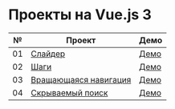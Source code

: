 # Проекты на Vue.js 3

| №  | Проект                                                                                                     | Демо                                                  |
| -- | ---------------------------------------------------------------------------------------------------------- | ----------------------------------------------------- |
| 01 | [Слайдер](https://github.com/inteltone/Vue.js-3-projects/tree/master/01-expanding-cards)                   | [Демо](https://inteltone.ru/vue/expanding-cards/)     |
| 02 | [Шаги](https://github.com/inteltone/Vue.js-3-projects/tree/master/02-progress-steps)                       | [Демо](https://inteltone.ru/vue/progress-steps/)      |
| 03 | [Вращающаяся навигация](https://github.com/inteltone/Vue.js-3-projects/tree/master/03-rotating-navigation) | [Демо](https://inteltone.ru/vue/rotating-navigation/) |
| 04 | [Скрываемый поиск](https://github.com/inteltone/Vue.js-3-projects/tree/master/04-hidden-search-widget)     | [Демо](https://inteltone.ru/vue/hidden-search/)       |
